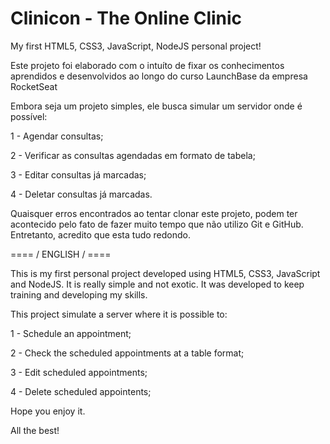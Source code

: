 # Clinicon - The Online Clinic
My first HTML5, CSS3, JavaScript, NodeJS personal project!

Este projeto foi elaborado com o intuíto de fixar os conhecimentos aprendidos e desenvolvidos ao longo do curso LaunchBase 
da empresa RocketSeat

Embora seja um projeto simples, ele busca simular um servidor onde é possível:

1 - Agendar consultas;

2 - Verificar as consultas agendadas em formato de tabela;

3 - Editar consultas já marcadas;

4 - Deletar consultas já marcadas.

Quaisquer erros encontrados ao tentar clonar este projeto, podem ter acontecido pelo fato de fazer muito tempo que não utilizo
Git e GitHub. Entretanto, acredito que esta tudo redondo.

==== / ENGLISH / ====

This is my first personal project developed using HTML5, CSS3, JavaScript and NodeJS. It is really simple and not exotic. It was
developed to keep training and developing my skills.

This project simulate a server where it is possible to:

1 - Schedule an appointment;

2 - Check the scheduled appointments at a table format;

3 - Edit scheduled appointments;

4 - Delete scheduled appointents;

Hope you enjoy it.

All the best!
